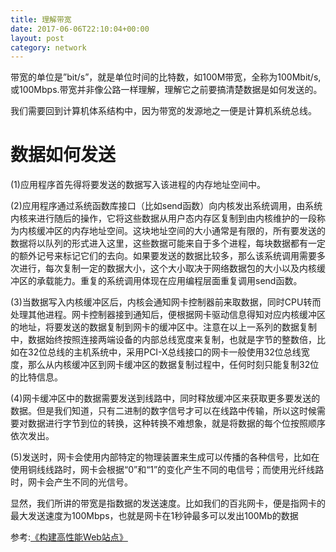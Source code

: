 ```yaml
---
title: 理解带宽
date: 2017-06-06T22:10:04+00:00
layout: post
category: network
---
```

带宽的单位是”bit/s”，就是单位时间的比特数，如100M带宽，全称为100Mbit/s,或100Mbps.带宽并非像公路一样理解，理解它之前要搞清楚数据是如何发送的。

我们需要回到计算机体系结构中，因为带宽的发源地之一便是计算机系统总线。

# 数据如何发送

(1)应用程序首先得将要发送的数据写入该进程的内存地址空间中。

(2)应用程序通过系统函数库接口（比如send函数）向内核发出系统调用，由系统内核来进行随后的操作，它将这些数据从用户态内存区复制到由内核维护的一段称为内核缓冲区的内存地址空间。这块地址空间的大小通常是有限的，所有要发送的数据将以队列的形式进入这里，这些数据可能来自于多个进程，每块数据都有一定的额外记号来标记它们的去向。如果要发送的数据比较多，那么该系统调用需要多次进行，每次复制一定的数据大小，这个大小取决于网络数据包的大小以及内核缓冲区的承载能力。重复的系统调用体现在应用编程层面重复调用send函数。

(3)当数据写入内核缓冲区后，内核会通知网卡控制器前来取数据，同时CPU转而处理其他进程。网卡控制器接到通知后，便根据网卡驱动信息得知对应内核缓冲区的地址，将要发送的数据复制到网卡的缓冲区中。注意在以上一系列的数据复制中，数据始终按照连接两端设备的内部总线宽度来复制，也就是字节的整数倍，比如在32位总线的主机系统中，采用PCI-X总线接口的网卡一般使用32位总线宽度，那么从内核缓冲区到网卡缓冲区的数据复制过程中，任何时刻只能复制32位的比特信息。


(4)网卡缓冲区中的数据需要发送到线路中，同时释放缓冲区来获取更多要发送的数据。但是我们知道，只有二进制的数字信号才可以在线路中传输，所以这时候需要对数据进行字节到位的转换，这种转换不难想象，就是将数据的每个位按照顺序依次发出。

(5)发送时，网卡会使用内部特定的物理装置来生成可以传播的各种信号，比如在使用铜线线路时，网卡会根据“0”和“1”的变化产生不同的电信号；而使用光纤线路时，网卡会产生不同的光信号。

显然，我们所讲的带宽是指数据的发送速度。比如我们的百兆网卡，便是指网卡的最大发送速度为100Mbps，也就是网卡在1秒钟最多可以发出100Mb的数据

参考:[《构建高性能Web站点》](http://book.douban.com/subject/10812787/)

